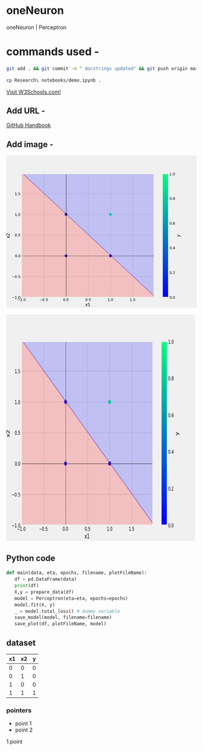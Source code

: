 # oneNeuron
oneNeuron | Perceptron


# commands used -

```bash
git add . && git commit -m " docstrings updated" && git push origin main
```

```bash
cp Research\ notebooks/demo.ipynb .
```

 <a href="https://www.w3schools.com">Visit W3Schools.com!</a> 


## Add URL -
[GitHub Handbook](https://guides.github.com/introduction/git-handbook/)

## Add image -
![Sample Image](plots/and.png)

 <img src="plots/and.png" alt="Girl in a jacket" width="500" height="600"> 


 ## Python code

 ```python   
 def main(data, eta, epochs, filename, plotFileName):
    df = pd.DataFrame(data)
    print(df)
    X,y = prepare_data(df)
    model = Perceptron(eta=eta, epochs=epochs)
    model.fit(X, y)
    _ = model.total_loss() # dummy variable
    save_model(model, filename=filename)
    save_plot(df, plotFileName, model)

 ```

 ## dataset

 x1 | x2 | y 
 -|-|-
 0|0|0
 0|1|0
 1|0|0
 1|1|1

 ### pointers
 * point 1
 * point 2

 1.point